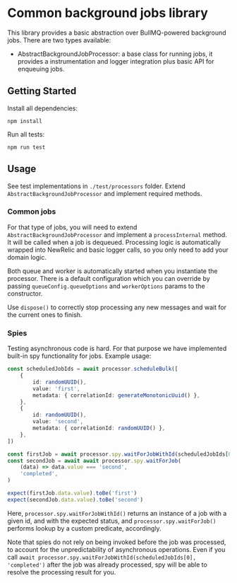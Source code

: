# Common background jobs library

This library provides a basic abstraction over BullMQ-powered background jobs. There are two types available:

- AbstractBackgroundJobProcessor: a base class for running jobs, it provides a instrumentation and logger integration plus
  basic API for enqueuing jobs.

## Getting Started

Install all dependencies:

```shell
npm install
```

Run all tests:

```shell
npm run test
```

## Usage

See test implementations in `./test/processors` folder. Extend `AbstractBackgroundJobProcessor` and implement required methods.

### Common jobs

For that type of jobs, you will need to extend `AbstractBackgroundJobProcessor` and implement a `processInternal` method.
It will be called when a job is dequeued. Processing logic is automatically wrapped into NewRelic and basic logger calls,
so you only need to add your domain logic.

Both queue and worker is automatically started when you instantiate the processor. There is a default configuration which
you can override by passing `queueConfig.queueOptions` and `workerOptions` params to the constructor.

Use `dispose()` to correctly stop processing any new messages and wait for the current ones to finish.

### Spies

Testing asynchronous code is hard. For that purpose we have implemented built-in spy functionality for jobs.
Example usage:

```ts
const scheduledJobIds = await processor.scheduleBulk([
	{
		id: randomUUID(),
		value: 'first',
		metadata: { correlationId: generateMonotonicUuid() },
	},
	{
		id: randomUUID(),
		value: 'second',
		metadata: { correlationId: randomUUID() },
	},
])

const firstJob = await processor.spy.waitForJobWithId(scheduledJobIds[0], 'completed')
const secondJob = await await processor.spy.waitForJob(
	(data) => data.value === 'second',
	'completed',
)

expect(firstJob.data.value).toBe('first')
expect(secondJob.data.value).toBe('second')
```

Here, `processor.spy.waitForJobWithId()` returns an instance of a job with a given id, and with the expected status, and `processor.spy.waitForJob()` performs lookup by a custom predicate, accordingly.

Note that spies do not rely on being invoked before the job was processed, to account for the unpredictability of asynchronous operations. Even if you call `await processor.spy.waitForJobWithId(scheduledJobIds[0], 'completed')` after the job was already processed, spy will be able to resolve the processing result for you.
